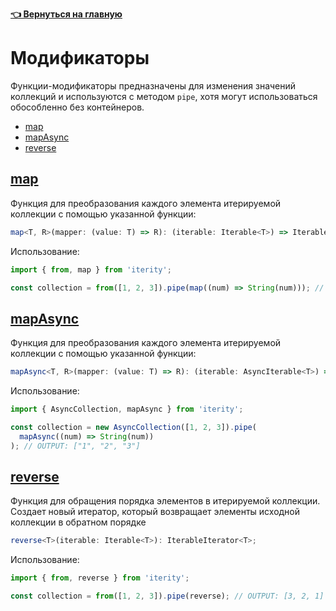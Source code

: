 **[👈 Вернуться на главную](../../)**

# Модификаторы

Функции-модификаторы предназначены для изменения значений коллекций и используются с методом `pipe`, хотя могут использоваться обособленно без контейнеров.

- [map](#map)
- [mapAsync](#mapAsync)
- [reverse](#reverse)

## [map](#map)

Функция для преобразования каждого элемента итерируемой коллекции с помощью указанной функции:

```ts
map<T, R>(mapper: (value: T) => R): (iterable: Iterable<T>) => IterableIterator<R>
```

Использование:

```ts
import { from, map } from 'iterity';

const collection = from([1, 2, 3]).pipe(map((num) => String(num))); // OUTPUT: ["1", "2", "3"]
```

## [mapAsync](#mapAsync)

Функция для преобразования каждого элемента итерируемой коллекции с помощью указанной функции:

```ts
mapAsync<T, R>(mapper: (value: T) => R): (iterable: AsyncIterable<T>) => AsyncIterableIterator<R>
```

Использование:

```ts
import { AsyncCollection, mapAsync } from 'iterity';

const collection = new AsyncCollection([1, 2, 3]).pipe(
  mapAsync((num) => String(num))
); // OUTPUT: ["1", "2", "3"]
```

## [reverse](#reverse)

Функция для обращения порядка элементов в итерируемой коллекции. Создает новый итератор, который возвращает элементы исходной коллекции в обратном порядке

```ts
reverse<T>(iterable: Iterable<T>): IterableIterator<T>;
```

Использование:

```ts
import { from, reverse } from 'iterity';

const collection = from([1, 2, 3]).pipe(reverse); // OUTPUT: [3, 2, 1]
```
